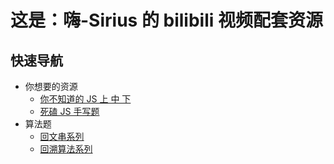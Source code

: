 # 这是：嗨-Sirius 的 bilibili 视频配套资源

## 快速导航

- 你想要的资源
  - [你不知道的 JS 上 中 下](https://github.com/SiriusZHT/Bilibili-Public/tree/main/%E7%9B%B8%E5%85%B3%E8%B5%84%E6%BA%90)
  - [死磕 JS 手写题](https://github.com/SiriusZHT/Bilibili-Public/blob/main/%E7%9B%B8%E5%85%B3%E8%B5%84%E6%BA%90/%E6%AD%BB%E7%A3%95%2036%20%E4%B8%AA%20JS%20%E6%89%8B%E5%86%99%E9%A2%98%EF%BC%88%E6%90%9E%E6%87%82%E5%90%8E%EF%BC%8C%E6%8F%90%E5%8D%87%E7%9C%9F%E7%9A%84%E5%A4%A7%EF%BC%89.pdf)
- 算法题
  - [回文串系列](https://github.com/SiriusZHT/Bilibili-Public/tree/main/%E7%AE%97%E6%B3%95%E4%B8%8E%E6%95%B0%E6%8D%AE%E7%BB%93%E6%9E%84%E7%B3%BB%E5%88%97/data-structure-and-algorithm/%E5%9B%9E%E6%96%87%E4%B8%B2%E7%B3%BB%E5%88%97)
  - [回溯算法系列](https://github.com/SiriusZHT/Bilibili-Public/tree/main/%E7%AE%97%E6%B3%95%E4%B8%8E%E6%95%B0%E6%8D%AE%E7%BB%93%E6%9E%84%E7%B3%BB%E5%88%97/data-structure-and-algorithm/%E5%9B%9E%E6%BA%AF%E7%AE%97%E6%B3%95)
